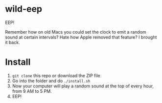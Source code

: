 # wild-eep
EEP!

Remember how on old Macs you could set the clock to emit a random sound at certain intervals? Hate how Apple removed that feature? I brought it back.

# Install
1. `git clone` this repo or download the ZIP file
2. Go into the folder and do `./install.sh`
3. Now your computer will play a random sound at the top of every hour, from 9 AM to 5 PM.
4. EEP!
